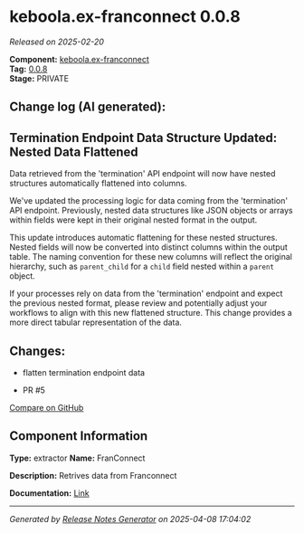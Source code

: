 #  keboola.ex-franconnect 0.0.8

_Released on 2025-02-20_

**Component:** [keboola.ex-franconnect](https://github.com/keboola/component-franconnect)  
**Tag:** [0.0.8](https://github.com/keboola/component-franconnect/releases/tag/0.0.8)  
**Stage:** PRIVATE


## Change log (AI generated):
## Termination Endpoint Data Structure Updated: Nested Data Flattened
Data retrieved from the 'termination' API endpoint will now have nested structures automatically flattened into columns.

We've updated the processing logic for data coming from the 'termination' API endpoint. Previously, nested data structures like JSON objects or arrays within fields were kept in their original nested format in the output.

This update introduces automatic flattening for these nested structures. Nested fields will now be converted into distinct columns within the output table. The naming convention for these new columns will reflect the original hierarchy, such as `parent_child` for a `child` field nested within a `parent` object.

If your processes rely on data from the 'termination' endpoint and expect the previous nested format, please review and potentially adjust your workflows to align with this new flattened structure. This change provides a more direct tabular representation of the data.



## Changes:



- flatten termination endpoint data 




- PR #5 



[Compare on GitHub](https://github.com/keboola/component-franconnect/compare/0.0.7...0.0.8)



## Component Information
**Type:** extractor
**Name:** FranConnect

**Description:** Retrives data from Franconnect


**Documentation:** [Link](https://github.com/keboola/component-franconnect/blob/master/README.md)



---
_Generated by [Release Notes Generator](https://github.com/keboola/release-notes-generator)
on 2025-04-08 17:04:02_